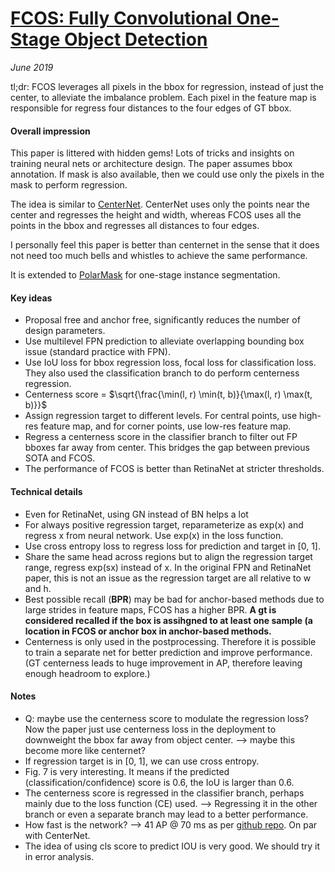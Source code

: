 # [FCOS: Fully Convolutional One-Stage Object Detection](https://arxiv.org/pdf/1904.01355.pdf)

_June 2019_

tl;dr: FCOS leverages all pixels in the bbox for regression, instead of just the center, to alleviate the imbalance problem. Each pixel in the feature map is responsible for regress four distances to the four edges of GT bbox.

#### Overall impression
This paper is littered with hidden gems! Lots of tricks and insights on training neural nets or architecture design. The paper assumes bbox annotation. If mask is also available, then we could use only the pixels in the mask to perform regression.

The idea is similar to [CenterNet](centernet_ut.md). CenterNet uses only the points near the center and regresses the height and width, whereas FCOS uses all the points in the bbox and regresses all distances to four edges.

I personally feel this paper is better than centernet in the sense that it does not need too much bells and whistles to achieve the same performance. 

It is extended to [PolarMask](polarmask.md) for one-stage instance segmentation.

#### Key ideas
- Proposal free and anchor free, significantly reduces the number of design parameters.
- Use multilevel FPN prediction to alleviate overlapping bounding box issue (standard practice with FPN).
- Use IoU loss for bbox regression loss, focal loss for classification loss. They also used the classification branch to do perform centerness regression.
- Centerness score = $\sqrt{\frac{\min(l, r) \min(t, b)}{\max(l, r) \max(t, b)}}$
- Assign regression target to different levels. For central points, use high-res feature map, and for corner points, use low-res feature map. 
- Regress a centerness score in the classifier branch to filter out FP bboxes far away from center. This bridges the gap between previous SOTA and FCOS.
- The performance of FCOS is better than RetinaNet at stricter thresholds.


#### Technical details
- Even for RetinaNet, using GN instead of BN helps a lot
- For always positive regression target, reparameterize as exp(x) and regress x from neural network. Use exp(x) in the loss function.
- Use cross entropy loss to regress loss for prediction and target in [0, 1].
- Share the same head across regions but to align the regression target range, regress exp(sx) instead of x. In the original FPN and RetinaNet paper, this is not an issue as the regression target are all relative to w and h. 
- Best possible recall (**BPR**) may be bad for anchor-based methods due to large strides in feature maps, FCOS has a higher BPR. **A gt is considered recalled if the box is assihgned to at least one sample (a location in FCOS or anchor box in anchor-based methods.**
- Centerness is only used in the postprocessing. Therefore it is possible to train a separate net for better prediction and improve performance. (GT centerness leads to huge improvement in AP, therefore leaving enough headroom to explore.)

#### Notes
- Q: maybe use the centerness score to modulate the regression loss? Now the paper just use centerness loss in the deployment to downweight the bbox far away from object center. --> maybe this become more like centernet?
- If regression target is in [0, 1], we can use cross entropy.
- Fig. 7 is very interesting. It means if the predicted (classification/confidence) score is 0.6, the IoU is larger than 0.6. 
- The centerness score is regressed in the classifier branch, perhaps mainly due to the loss function (CE) used. --> Regressing it in the other branch or even a separate branch may lead to a better performance. 
- How fast is the network? --> 41 AP @ 70 ms as per [github repo](https://github.com/tianzhi0549/FCOS). On par with CenterNet. 
- The idea of using cls score to predict IOU is very good. We should try it in error analysis.